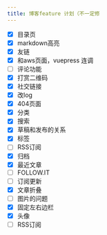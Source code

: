```yaml
---
title: 博客feature 计划（不一定修
---
```


- [x] 目录页
- [x] markdown高亮
- [x] 友链
- [x] 和aws页面，vuepress 连调
- [ ] 评论功能
- [x] 打赏二维码
- [x] 社交链接
- [x] 改log
- [x] 404页面
- [x] 分类
- [x] 搜索
- [x] 草稿和发布的关系
- [x] 标签
- [ ] RSS订阅
- [x] 归档
- [x] 最近文章
- [ ] FOLLOW.IT
- [ ] 订阅更新
- [x] 文章折叠
- [ ] 图片的问题
- [x] 固定左右边栏
- [x] 头像
- [ ] RSS订阅